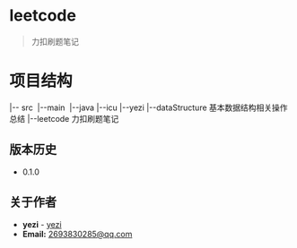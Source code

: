 # leetcode


> 力扣刷题笔记

# 项目结构

|-- src
​	|--main
​		|--java
			|--icu
				|--yezi
					|--dataStructure 基本数据结构相关操作总结
					|--leetcode 	 力扣刷题笔记

## 版本历史

- 0.1.0

## 关于作者

- **yezi**  - [yezi](http://www.yezi.icu/)
- **Email:** 2693830285@qq.com